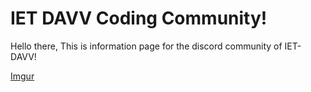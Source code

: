 # IET DAVV Coding Community!
Hello there,
This is information page for the discord community of IET-DAVV!

[Imgur](https://i.imgur.com/cwmt68n.gif)
